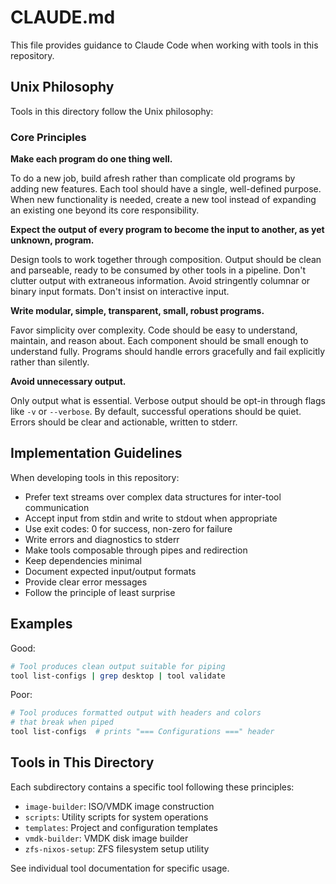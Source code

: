 # CLAUDE.md

This file provides guidance to Claude Code when working with tools in this
repository.

## Unix Philosophy

Tools in this directory follow the Unix philosophy:

### Core Principles

**Make each program do one thing well.**

To do a new job, build afresh rather than complicate old programs by adding new
features. Each tool should have a single, well-defined purpose. When new
functionality is needed, create a new tool instead of expanding an existing one
beyond its core responsibility.

**Expect the output of every program to become the input to another, as yet
unknown, program.**

Design tools to work together through composition. Output should be clean and
parseable, ready to be consumed by other tools in a pipeline. Don't clutter
output with extraneous information. Avoid stringently columnar or binary input
formats. Don't insist on interactive input.

**Write modular, simple, transparent, small, robust programs.**

Favor simplicity over complexity. Code should be easy to understand, maintain,
and reason about. Each component should be small enough to understand fully.
Programs should handle errors gracefully and fail explicitly rather than
silently.

**Avoid unnecessary output.**

Only output what is essential. Verbose output should be opt-in through flags
like `-v` or `--verbose`. By default, successful operations should be quiet.
Errors should be clear and actionable, written to stderr.

## Implementation Guidelines

When developing tools in this repository:

- Prefer text streams over complex data structures for inter-tool communication
- Accept input from stdin and write to stdout when appropriate
- Use exit codes: 0 for success, non-zero for failure
- Write errors and diagnostics to stderr
- Make tools composable through pipes and redirection
- Keep dependencies minimal
- Document expected input/output formats
- Provide clear error messages
- Follow the principle of least surprise

## Examples

Good:

```bash
# Tool produces clean output suitable for piping
tool list-configs | grep desktop | tool validate
```

Poor:

```bash
# Tool produces formatted output with headers and colors
# that break when piped
tool list-configs  # prints "=== Configurations ===" header
```

## Tools in This Directory

Each subdirectory contains a specific tool following these principles:

- `image-builder`: ISO/VMDK image construction
- `scripts`: Utility scripts for system operations
- `templates`: Project and configuration templates
- `vmdk-builder`: VMDK disk image builder
- `zfs-nixos-setup`: ZFS filesystem setup utility

See individual tool documentation for specific usage.
